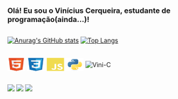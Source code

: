 ### Olá! Eu sou o Vinícius Cerqueira, estudante de programação(ainda...)!

##

[![Anurag's GitHub stats](https://github-readme-stats.vercel.app/api?username=ViniCrK&show_icons=true&theme=tokyonight&hide=stars&icon_color=4c71f2&text_color=FFFFFF)](https://github.com/ViniCrK/github-readme-stats)
[![Top Langs](https://github-readme-stats.vercel.app/api/top-langs/?username=ViniCrK&layout=compact&theme=tokyonight&text_color=FFFFFF)](https://github.com/ViniCrK/github-readme-stats)

<div style="display: inline_block"><br>
  <img align="center" alt="Vini-HTML" height="30" width="40" src="https://raw.githubusercontent.com/devicons/devicon/master/icons/html5/html5-original.svg">
  <img align="center" alt="Vini-CSS" height="30" width="40" src="https://raw.githubusercontent.com/devicons/devicon/master/icons/css3/css3-original.svg">
  <img align="center" alt="Vini-Js" height="30" width="40" src="https://raw.githubusercontent.com/devicons/devicon/master/icons/javascript/javascript-plain.svg">
  <img align="center" alt="Vini-Python" height="30" width="40" src="https://raw.githubusercontent.com/devicons/devicon/master/icons/python/python-original.svg">
  <img align="center" alt="Vini-C" height="30" width="40" src="https://cdn.jsdelivr.net/gh/devicons/devicon/icons/c/c-original.svg" />
</div>

##

<div>
  <a href="https://www.linkedin.com/in/vinicrk" target="_blank"><img src="https://img.shields.io/badge/-LinkedIn-%230077B5?style=for-the-badge&logo=linkedin&logoColor=white" target="_blank"></a>
  <a href="https://instagram.com/vini_cerqs/" target="_blank"><img src="https://img.shields.io/badge/-Instagram-%23E4405F?style=for-the-badge&logo=instagram&logoColor=white" target="_blank"></a> 
  <a href = "mailto:contatorafaballerini@gmail.com"><img src="https://img.shields.io/badge/Microsoft_Outlook-0078D4?style=for-the-badge&logo=microsoft-outlook&logoColor=white" target="_blank"></a>
</div>
